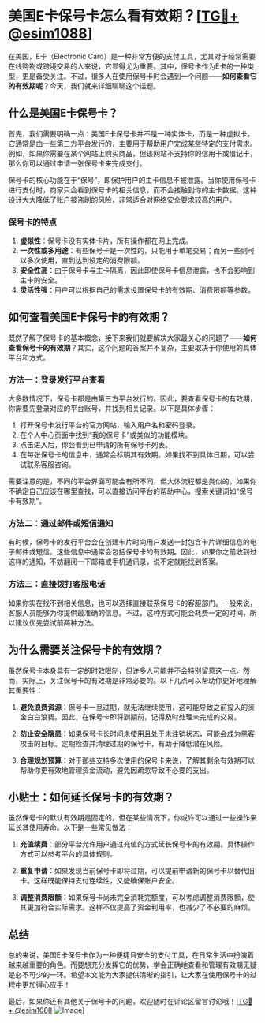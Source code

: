 # 美国E卡保号卡怎么看有效期？[[TG💪+ @esim1088](https://t.me/s/esim1088)]

在美国，E卡（Electronic Card）是一种非常方便的支付工具，尤其对于经常需要在线购物或跨境交易的人来说，它显得尤为重要。其中，保号卡作为E卡的一种类型，更是备受关注。不过，很多人在使用保号卡时会遇到一个问题——**如何查看它的有效期呢**？今天，我们就来详细聊聊这个话题。

## 什么是美国E卡保号卡？

首先，我们需要明确一点：美国E卡保号卡并不是一种实体卡，而是一种虚拟卡。它通常是由一些第三方平台发行的，主要用于帮助用户完成某些特定的支付需求。例如，如果你需要在某个网站上购买商品，但该网站不支持你的信用卡或借记卡，那么你可以通过申请一张保号卡来完成支付。

保号卡的核心功能在于“保号”，即保护用户的主卡信息不被泄露。当你使用保号卡进行支付时，商家只会看到保号卡的相关信息，而不会接触到你的主卡数据。这种设计大大降低了账户被盗刷的风险，非常适合对网络安全要求较高的用户。

### 保号卡的特点

1. **虚拟性**：保号卡没有实体卡片，所有操作都在网上完成。
2. **一次性或多用途**：有些保号卡是一次性的，只能用于单笔交易；而另一些则可以多次使用，直到达到设定的消费限额。
3. **安全性高**：由于保号卡与主卡隔离，因此即使保号卡信息泄露，也不会影响到主卡的安全。
4. **灵活性强**：用户可以根据自己的需求设置保号卡的有效期、消费限额等参数。

## 如何查看美国E卡保号卡的有效期？

既然了解了保号卡的基本概念，接下来我们就要解决大家最关心的问题了——**如何查看保号卡的有效期**？其实，这个问题的答案并不复杂，主要取决于你使用的具体平台和方式。

### 方法一：登录发行平台查看

大多数情况下，保号卡都是由第三方平台发行的。因此，要查看保号卡的有效期，你需要先登录对应的平台账号，并找到相关记录。以下是具体步骤：

1. 打开保号卡发行平台的官方网站，输入用户名和密码登录。
2. 在个人中心页面中找到“我的保号卡”或类似的功能模块。
3. 点击进入后，你会看到已申请的所有保号卡列表。
4. 在每张保号卡的信息中，通常会标明其有效期。如果找不到具体日期，可以尝试联系客服咨询。

需要注意的是，不同的平台界面可能会有所不同，但大体流程都是类似的。如果你不确定自己应该在哪里查找，可以直接访问平台的帮助中心，搜索关键词如“保号卡有效期”。

### 方法二：通过邮件或短信通知

有时候，保号卡的发行平台会在创建卡片时向用户发送一封包含卡片详细信息的电子邮件或短信。这些信息中通常会包括保号卡的有效期。因此，如果你之前收到过这样的通知，不妨翻阅一下邮箱或手机通讯录，说不定就能找到答案。

### 方法三：直接拨打客服电话

如果你实在找不到相关信息，也可以选择直接联系保号卡的客服部门。一般来说，客服人员能够为你提供最准确的信息。不过，这种方式可能会耗费一定的时间，所以建议优先尝试前两种方法。

## 为什么需要关注保号卡的有效期？

虽然保号卡本身具有一定的时效限制，但许多人可能并不会特别留意这一点。然而，实际上，关注保号卡的有效期是非常必要的。以下几点可以帮助你更好地理解其重要性：

1. **避免浪费资源**：保号卡一旦过期，就无法继续使用，这可能导致之前投入的资金白白浪费。因此，在保号卡即将到期前，记得及时处理未完成的交易。
   
2. **防止安全隐患**：如果保号卡长时间未使用且处于未注销状态，可能会成为黑客攻击的目标。定期检查并清理过期的保号卡，有助于降低潜在风险。

3. **合理规划预算**：对于那些支持多次使用的保号卡来说，了解其剩余有效期可以帮助你更有效地管理资金流动，避免因疏忽导致不必要的支出。

## 小贴士：如何延长保号卡的有效期？

虽然保号卡的默认有效期是固定的，但在某些情况下，你或许可以通过一些操作来延长其使用寿命。以下是一些常见做法：

1. **充值续费**：部分平台允许用户通过充值的方式延长保号卡的有效期。具体操作方式可以参考平台的具体规则。
   
2. **重复申请**：如果发现当前保号卡即将过期，可以提前申请新的保号卡以替代旧卡。这样既能保持支付连续性，又能确保账户安全。

3. **调整消费限额**：如果保号卡尚未完全消耗完额度，可以考虑调整消费限额，使其更加符合实际需求。这样不仅提高了资金利用率，也减少了不必要的麻烦。

## 总结

总的来说，美国E卡保号卡作为一种便捷且安全的支付工具，在日常生活中扮演着越来越重要的角色。而要想充分发挥它的优势，学会正确地查看和管理有效期无疑是必不可少的一环。希望本文能为大家提供清晰的指引，让大家在使用保号卡的过程中更加得心应手！

最后，如果你还有其他关于保号卡的问题，欢迎随时在评论区留言讨论哦！[[TG💪+ @esim1088](https://t.me/s/esim1088) ![Image](https://i.postimg.cc/4NQfJmqS/Snipaste-2025-05-13-00-14-12.png)]